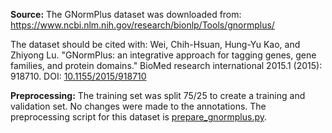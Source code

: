 **Source:** The GNormPlus dataset was downloaded from: https://www.ncbi.nlm.nih.gov/research/bionlp/Tools/gnormplus/

The dataset should be cited with: Wei, Chih-Hsuan, Hung-Yu Kao, and Zhiyong Lu. "GNormPlus: an integrative approach for tagging genes, gene families, and protein domains." BioMed research international 2015.1 (2015): 918710. DOI: [10.1155/2015/918710](https://doi.org/10.1155/2015/918710)

**Preprocessing:** The training set was split 75/25 to create a training and validation set. No changes were made to the annotations. The preprocessing script for this dataset is [prepare_gnormplus.py](https://github.com/Glasgow-AI4BioMed/bioner/blob/main/prepare_gnormplus.py).
